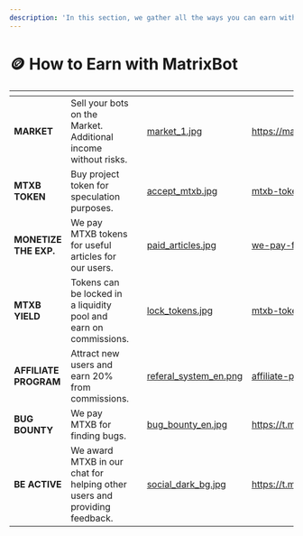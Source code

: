 ```yaml
---
description: 'In this section, we gather all the ways you can earn with our project:'
---
```


# 🪙 How to Earn with MatrixBot

<table data-view="cards"><thead><tr><th></th><th></th><th></th><th data-hidden data-card-cover data-type="files"></th><th data-hidden data-card-target data-type="content-ref"></th></tr></thead><tbody><tr><td><strong>MARKET</strong></td><td>Sell ​​your bots on the Market. Additional income without risks.</td><td></td><td><a href=".gitbook/assets/market_1.jpg">market_1.jpg</a></td><td><a href="https://matrixbot.io/market">https://matrixbot.io/market</a></td></tr><tr><td><strong>MTXB TOKEN</strong></td><td>Buy project token for speculation purposes.</td><td></td><td><a href=".gitbook/assets/accept_mtxb.jpg">accept_mtxb.jpg</a></td><td><a href="mtxb-token/">mtxb-token</a></td></tr><tr><td><strong>MONETIZE THE EXP.</strong></td><td>We pay MTXB tokens for useful articles for our users.</td><td></td><td><a href=".gitbook/assets/paid_articles.jpg">paid_articles.jpg</a></td><td><a href="how-to-earn-with-matrixbot/we-pay-for-articles.md">we-pay-for-articles.md</a></td></tr><tr><td><strong>MTXB YIELD</strong></td><td>Tokens can be locked in a liquidity pool and earn on commissions.</td><td></td><td><a href=".gitbook/assets/lock_tokens.jpg">lock_tokens.jpg</a></td><td><a href="mtxb-token/">mtxb-token</a></td></tr><tr><td><strong>AFFILIATE PROGRAM</strong></td><td>Attract new users and earn 20% from commissions.</td><td></td><td><a href=".gitbook/assets/referal_system_en.png">referal_system_en.png</a></td><td><a href="how-to-earn-with-matrixbot/affiliate-program.md">affiliate-program.md</a></td></tr><tr><td><strong>BUG BOUNTY</strong></td><td>We pay MTXB for finding bugs.</td><td></td><td><a href=".gitbook/assets/bug_bounty_en.jpg">bug_bounty_en.jpg</a></td><td><a href="https://t.me/matrixbotio_eng/93">https://t.me/matrixbotio_eng/93</a></td></tr><tr><td><strong>BE ACTIVE</strong></td><td>We award MTXB in our chat for helping other users and providing feedback.</td><td></td><td><a href=".gitbook/assets/social_dark_bg.jpg">social_dark_bg.jpg</a></td><td><a href="https://t.me/matrixbotio_eng_chat">https://t.me/matrixbotio_eng_chat</a></td></tr></tbody></table>
